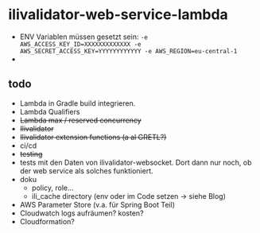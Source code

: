 # ilivalidator-web-service-lambda

- ENV Variablen müssen gesetzt sein: `-e AWS_ACCESS_KEY_ID=XXXXXXXXXXXXX -e AWS_SECRET_ACCESS_KEY=YYYYYYYYYYYY -e AWS_REGION=eu-central-1` 
- 


## todo
- Lambda in Gradle build integrieren.
- Lambda Qualifiers
- ~~Lambda max / reserved concurrency~~
- ~~Ilivalidator~~
- ~~Ilivalidator extension functions (a al GRETL?)~~
- ci/cd
- ~~testing~~
- tests mit den Daten von ilivalidator-websocket. Dort dann nur noch, ob der web service als solches funktioniert.
- doku
  * policy, role...
  * ili_cache directory (env oder im Code setzen -> siehe Blog)
- AWS Parameter Store (v.a. für Spring Boot Teil)
- Cloudwatch logs aufräumen? kosten?
- Cloudformation?